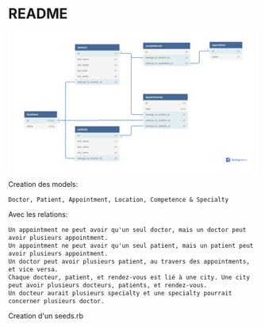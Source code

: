 # README

![Image description](Diagram.jpg)

Creation des models: 

	Doctor, Patient, Appointment, Location, Competence & Specialty

Avec les relations:

	Un appointment ne peut avoir qu'un seul doctor, mais un doctor peut avoir plusieurs appointment.
	Un appointment ne peut avoir qu'un seul patient, mais un patient peut avoir plusieurs appointment.
	Un doctor peut avoir plusieurs patient, au travers des appointments, et vice versa.
	Chaque docteur, patient, et rendez-vous est lié à une city. Une city peut avoir plusieurs docteurs, patients, et rendez-vous.
	Un docteur aurait plusieurs specialty et une specialty pourrait concerner plusieurs doctor.

Creation d'un seeds.rb

